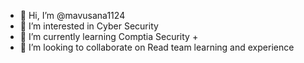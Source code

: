 - 👋 Hi, I’m @mavusana1124
- 👀 I’m interested in Cyber Security 
- 🌱 I’m currently learning Comptia Security +
- 💞️ I’m looking to collaborate on Read team learning and experience 
<!---
mavusana1124/mavusana1124 is a ✨ special ✨ repository because its `README.md` (this file) appears on your GitHub profile.
You can click the Preview link to take a look at your changes.
--->
